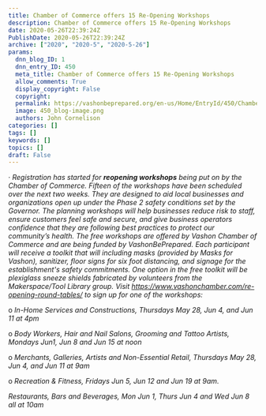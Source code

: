 ```yaml
---
title: Chamber of Commerce offers 15 Re-Opening Workshops
description: Chamber of Commerce offers 15 Re-Opening Workshops
date: 2020-05-26T22:39:24Z
PublishDate: 2020-05-26T22:39:24Z
archive: ["2020", "2020-5", "2020-5-26"]
params:
  dnn_blog_ID: 1
  dnn_entry_ID: 450
  meta_title: Chamber of Commerce offers 15 Re-Opening Workshops
  allow_comments: True
  display_copyright: False
  copyright:
  permalink: https://vashonbeprepared.org/en-us/Home/EntryId/450/Chamber-of-Commerce-offers-15-Re-Opening-Workshops
  image: 450_blog-image.png
  authors: John Cornelison
categories: []
tags: []
keywords: []
topics: []
draft: False
---
```


<p>· <i>Registration has started for <b>reopening workshops</b> being put on by the Chamber of Commerce. Fifteen of the workshops have been scheduled over the next two weeks. They are </i><i>designed to aid local businesses and organizations </i><i>open up under the Phase 2 safety conditions set by the Governor. The planning workshops will help businesses </i><i>reduce risk to staff, ensure customers feel safe and secure, and give </i><i>business operators confidence that they are </i><i>following best practices to protect our community’s health. The free workshops are offered by Vashon Chamber of Commerce and </i><i>are being funded by </i><i>VashonBePrepared.  Each participant will receive a toolkit that will including masks (provided by Masks for Vashon), sanitizer, floor signs for six foot distancing, and signage for the establishment's safety commitments.  One option in the free toolkit will be plexiglass sneeze shields fabricated by volunteers from the Makerspace/Tool Library group.  Visit </i><a href="https://www.vashonchamber.com/re-opening-round-tables/"><i>https://www.vashonchamber.com/re-opening-round-tables/</i></a><i> </i><i>to sign up for one of the workshops:</i><i></i><p>o <i>In-Home Services and Constructions, Thursdays May 28, Jun 4, and Jun 11 at 4pm</i><p>o <i>Body Workers, Hair and Nail Salons, Grooming and Tattoo Artists, Mondays Jun1, Jun 8 and Jun 15 at noon</i><p>o <i>Merchants, Galleries, Artists and Non-Essential Retail, Thursdays May 28, Jun 4, and Jun 11 at 9am</i><p>o <i>Recreation &amp; Fitness, Fridays Jun 5, Jun 12 and Jun 19 at 9am.</i><p><i>Restaurants, Bars and Beverages, Mon Jun 1, Thurs Jun 4 and Wed Jun 8 all at 10am</i></p>
